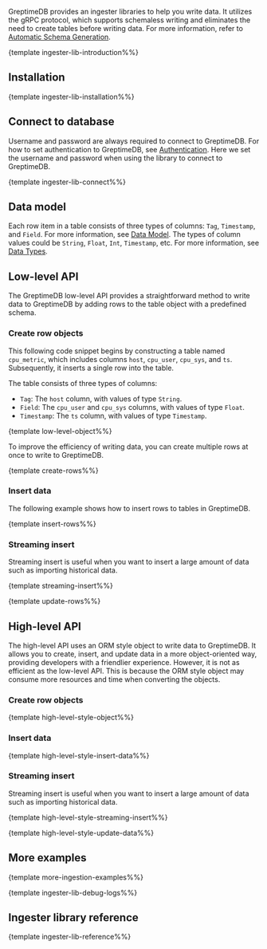 
GreptimeDB provides an ingester libraries to help you write data.
It utilizes the gRPC protocol,
which supports schemaless writing and eliminates the need to create tables before writing data.
For more information, refer to [Automatic Schema Generation](/user-guide/ingest-data/overview.md#automatic-schema-generation).

{template ingester-lib-introduction%%}

## Installation

{template ingester-lib-installation%%}

## Connect to database

Username and password are always required to connect to GreptimeDB.
For how to set authentication to GreptimeDB, see [Authentication](/user-guide/clients/authentication.md).
Here we set the username and password when using the library to connect to GreptimeDB.

{template ingester-lib-connect%%}

## Data model

Each row item in a table consists of three types of columns: `Tag`, `Timestamp`, and `Field`. For more information, see [Data Model](/user-guide/concepts/data-model.md).
The types of column values could be `String`, `Float`, `Int`, `Timestamp`, etc. For more information, see [Data Types](/reference/sql/data-types.md).

## Low-level API

The GreptimeDB low-level API provides a straightforward method to write data to GreptimeDB 
by adding rows to the table object with a predefined schema.

### Create row objects

This following code snippet begins by constructing a table named `cpu_metric`,
which includes columns `host`, `cpu_user`, `cpu_sys`, and `ts`. 
Subsequently, it inserts a single row into the table.

The table consists of three types of columns:

- `Tag`: The `host` column, with values of type `String`.
- `Field`: The `cpu_user` and `cpu_sys` columns, with values of type `Float`.
- `Timestamp`: The `ts` column, with values of type `Timestamp`.

{template low-level-object%%}

To improve the efficiency of writing data, you can create multiple rows at once to write to GreptimeDB.

{template create-rows%%}

### Insert data

The following example shows how to insert rows to tables in GreptimeDB.

{template insert-rows%%}

### Streaming insert

Streaming insert is useful when you want to insert a large amount of data such as importing historical data.

{template streaming-insert%%}

{template update-rows%%}

## High-level API

The high-level API uses an ORM style object to write data to GreptimeDB.
It allows you to create, insert, and update data in a more object-oriented way,
providing developers with a friendlier experience.
However, it is not as efficient as the low-level API.
This is because the ORM style object may consume more resources and time when converting the objects.

### Create row objects

{template high-level-style-object%%}

### Insert data

{template high-level-style-insert-data%%}

### Streaming insert

Streaming insert is useful when you want to insert a large amount of data such as importing historical data.

{template high-level-style-streaming-insert%%}

{template high-level-style-update-data%%}

## More examples

{template more-ingestion-examples%%}

{template ingester-lib-debug-logs%%}

## Ingester library reference

{template ingester-lib-reference%%}

<!-- ## Query data

GreptimeDB uses SQL as the main query language and is compatible with MySQL and PostgreSQL.
Therefore, we recommend using mature SQL drivers to query data.

### Recommended library

{template recommended-query-library%%}

### Installation

{template query-library-installation%%}

### Connect to database

The following example shows how to connect to GreptimeDB:

{template query-library-connect%%}

### Raw SQL

We recommend you using raw SQL to experience the full features of GreptimeDB.
The following example shows how to use raw SQL to query data.

{template query-library-raw-sql%%}

### Query library reference

For more information about how to use the query library, please see the documentation of the corresponding library:

{template query-lib-doc-link%%} -->
